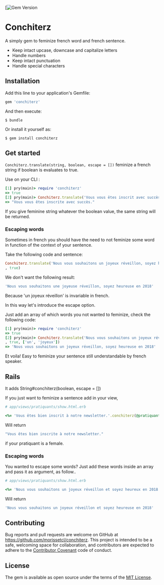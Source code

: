 [![Gem Version](https://badge.fury.io/rb/conchiterz.svg)

# Conchiterz

A simply gem to feminize french word and french sentence.

* Keep intact upcase, downcase and capitalize letters
* Handle numbers
* Keep intact punctuation
* Handle special characters

## Installation

Add this line to your application's Gemfile:

```ruby
gem 'conchiterz'
```

And then execute:

    $ bundle

Or install it yourself as:

    $ gem install conchiterz

## Get started
`Conchiterz.translate(string, boolean, escape = [])` feminize a french string if boolean is evaluates to true.

Use on your CLI :
```ruby
[1] pry(main)> require 'conchiterz'
=> true
[2] pry(main)> Conchiterz.translate('Vous vous êtes inscrit avec succès.', true)
=> "Vous vous êtes inscrite avec succès."
```

If you give feminine string whatever the boolean value, the same string will be returned.

### Escaping words

Sometimes in french you should have the need to not feminize some word in function of the context of your sentence.

Take the following code and sentence:

```ruby
Conchiterz.translate('Nous vous souhaitons un joyeux réveillon, soyez heureux en 2018'
, true)
```

We don't want the following result:

```ruby
'Nous vous souhaitons une joyeuse réveillon, soyez heureuse en 2018'
```
Because 'un joyeux réveillon' is invariable in french.

In this way let's introduce the escape option.

Just add an array of which words you not wanted to feminize, check the following code:

```ruby
[1] pry(main)> require 'conchiterz'
=> true
[2] pry(main)> Conchiterz.translate('Nous vous souhaitons un joyeux réveillon, soyez heureux en 2018'
, true, ['un', 'joyeux'])
=> 'Nous vous souhaitons un joyeux réveillon, soyez heureuse en 2018'
```
Et voila! Easy to feminize your sentence still understandable by french speaker.

## Rails

It adds String#conchiterz(boolean, escape = [])

If you just want to feminize a sentence add in your view,

```ruby
# app/views/pratiquants/show.html.erb

<%= 'Vous êtes bien inscrit à notre newsletter.'.conchiterz(@pratiquant.female?) %>
```
Will return

```ruby
"Vous êtes bien inscrite à notre newsletter."
```
if your pratiquant is a female.

### Escaping words

You wanted to escape some words? Just add these words inside an array and pass it as argument, as follow..

```ruby
# app/views/pratiquants/show.html.erb

<%= 'Nous vous souhaitons un joyeux réveillon et soyez heureux en 2018'.conchiterz(@pratiquant.female?,['un', 'joyeux']) %>
```
Will return

```ruby
'Nous vous souhaitons un joyeux réveillon et soyez heureuse en 2018'
```

## Contributing

Bug reports and pull requests are welcome on GitHub at https://github.com/morissetcl/conchiterz. This project is intended to be a safe, welcoming space for collaboration, and contributors are expected to adhere to the [Contributor Covenant](http://contributor-covenant.org) code of conduct.


## License

The gem is available as open source under the terms of the [MIT License](http://opensource.org/licenses/MIT).
